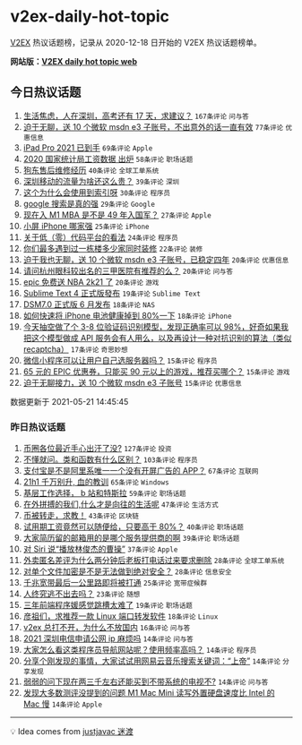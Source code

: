 # v2ex-daily-hot-topic

[V2EX](https://www.v2ex.com/) 热议话题榜，记录从 2020-12-18 日开始的 V2EX 热议话题榜单。

**网站版：[V2EX daily hot topic web](https://boojack.github.io/v2ex-daily-hot-topic-web/)**

## 今日热议话题

<!-- TODAY BEGIN -->

1. [生活焦虑，人在深圳，高考还有 17 天，求建议？](https://www.v2ex.com/t/778291) `167条评论` `问与答`
1. [迫于无聊，送 10 个微软 msdn e3 子账号，不出意外的话一直有效](https://www.v2ex.com/t/778274) `77条评论` `优惠信息`
1. [iPad Pro 2021 已到手](https://www.v2ex.com/t/778271) `69条评论` `Apple`
1. [2020 国家统计局工资数据 出炉](https://www.v2ex.com/t/778270) `58条评论` `职场话题`
1. [狗东售后维修经历](https://www.v2ex.com/t/778343) `40条评论` `全球工单系统`
1. [深圳移动的流量为啥还这么贵？](https://www.v2ex.com/t/778265) `39条评论` `深圳`
1. [这个为什么会使用到索引呀](https://www.v2ex.com/t/778366) `30条评论` `程序员`
1. [google 搜索是真的强](https://www.v2ex.com/t/778423) `29条评论` `Google`
1. [现在入 M1 MBA 是不是 49 年入国军？](https://www.v2ex.com/t/778414) `27条评论` `Apple`
1. [小屏 iPhone 哪家强](https://www.v2ex.com/t/778353) `25条评论` `iPhone`
1. [关于低（零）代码平台的看法](https://www.v2ex.com/t/778356) `24条评论` `程序员`
1. [你们最多遇到过一栋楼多少家同时装修](https://www.v2ex.com/t/778269) `22条评论` `装修`
1. [迫于我也无聊，送 10 个微软 msdn e3 子账号，已稳定四年](https://www.v2ex.com/t/778305) `20条评论` `优惠信息`
1. [请问杭州眼科较出名的三甲医院有推荐的么？](https://www.v2ex.com/t/778284) `20条评论` `问与答`
1. [epic 免费送 NBA 2k21 了](https://www.v2ex.com/t/778264) `20条评论` `游戏`
1. [Sublime Text 4 正式版發布](https://www.v2ex.com/t/778336) `19条评论` `Sublime Text`
1. [DSM7.0 正式版 6 月发布](https://www.v2ex.com/t/778379) `18条评论` `NAS`
1. [如何快速将 iPhone 电池健康掉到 80%一下](https://www.v2ex.com/t/778359) `18条评论` `iPhone`
1. [今天抽空做了个 3-8 位验证码识别模型，发现正确率可以 98%，好奇如果我把这个模型做成 API 服务会有人用么，以及再设计一种对抗识别的算法（类似 recaptcha）](https://www.v2ex.com/t/778373) `17条评论` `奇思妙想`
1. [微信小程序可以让用户自己选服务器吗？](https://www.v2ex.com/t/778410) `15条评论` `程序员`
1. [65 元的 EPIC 优惠券，只能买 90 元以上的游戏，推荐买哪个？](https://www.v2ex.com/t/778388) `15条评论` `游戏`
1. [迫于无聊接力，送 10 个微软 msdn e3 子账号](https://www.v2ex.com/t/778428) `15条评论` `优惠信息`

数据更新于 2021-05-21 14:45:45

<!-- TODAY END -->

### 昨日热议话题

<!-- YESTERDAY BEGIN -->

1. [币圈各位最近手心出汗了没?](https://www.v2ex.com/t/778035) `127条评论` `投资`
1. [不懂就问。类和函数有什么区别？](https://www.v2ex.com/t/778049) `103条评论` `程序员`
1. [支付宝是不是阿里系唯一一个没有开屏广告的 APP？](https://www.v2ex.com/t/778082) `67条评论` `互联网`
1. [21h1 千万别升, 血的教训](https://www.v2ex.com/t/778047) `65条评论` `Windows`
1. [基层工作选择， b 站和特斯拉](https://www.v2ex.com/t/778120) `59条评论` `职场话题`
1. [在外拼搏的我们,什么才是向往的生活呢](https://www.v2ex.com/t/778064) `47条评论` `生活方式`
1. [币被转走，求教！](https://www.v2ex.com/t/778168) `43条评论` `区块链`
1. [试用期工资竟然可以随便给，只要高于 80%？](https://www.v2ex.com/t/778062) `40条评论` `职场话题`
1. [大家简历留的邮箱用的是哪个服务提供商的啊](https://www.v2ex.com/t/778210) `39条评论` `职场话题`
1. [对 Siri 说“播放林俊杰的曹操”](https://www.v2ex.com/t/778102) `37条评论` `Apple`
1. [外卖匿名差评为什么两分钟后老板打电话过来要求删除](https://www.v2ex.com/t/778198) `28条评论` `全球工单系统`
1. [对单个文件加密是不是无法做到绝对安全？](https://www.v2ex.com/t/778090) `28条评论` `信息安全`
1. [千兆宽带最后一公里路即将被打通](https://www.v2ex.com/t/778196) `25条评论` `宽带症候群`
1. [人终究逃不出去吗？](https://www.v2ex.com/t/778253) `23条评论` `随想`
1. [三年前端程序媛感觉跳槽太难了](https://www.v2ex.com/t/778238) `19条评论` `职场话题`
1. [彦祖们，求推荐一款 Linux 端口转发软件](https://www.v2ex.com/t/778087) `18条评论` `Linux`
1. [v2ex 总打不开，为什么不放国内](https://www.v2ex.com/t/778097) `16条评论` `问与答`
1. [2021 深圳电信申请公网 ip 麻烦吗](https://www.v2ex.com/t/778184) `14条评论` `问与答`
1. [大家怎么看这类程序员导航网站呢？使用频率高吗？](https://www.v2ex.com/t/778160) `14条评论` `程序员`
1. [分享个刚发现的事情，大家试试用网易云音乐搜索关键词：“上帝”](https://www.v2ex.com/t/778081) `14条评论` `分享发现`
1. [弱弱的问下现在两三千左右还能买到不带系统的电视不?](https://www.v2ex.com/t/778039) `14条评论` `问与答`
1. [发现大多数测评没提到的问题 M1 Mac Mini 读写外置硬盘速度比 Intel 的 Mac 慢](https://www.v2ex.com/t/778036) `14条评论` `Apple`

<!-- YESTERDAY END -->

---

💡 Idea comes from [justjavac 迷渡](https://github.com/justjavac/)
